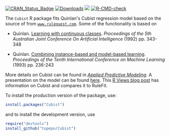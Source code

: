 
[![CRAN_Status_Badge](http://www.r-pkg.org/badges/version/Cubist)](https://CRAN.R-project.org/package=Cubist)
[![Downloads](http://cranlogs.r-pkg.org/badges/Cubist)](https://CRAN.r-project.org/package=Cubist)
![](https://img.shields.io/badge/lifecycle-maturing-blue.svg)
[![R-CMD-check](https://github.com/topepo/Cubist/workflows/R-CMD-check/badge.svg)](https://github.com/topepo/Cubist/actions)

The `Cubist` R package fits Quinlan's Cubist regression model based on the source of from [`www.rulequest.com`](http://www.rulequest.com/cubist-info.html). Some of the functionality is based on 

*  Quinlan. [Learning with continuous classes](https://scholar.google.com/scholar?hl=en&as_sdt=0%2C7&q=%22Learning+with+continuous+classes%22&btnG=). _Proceedings of the 5th Australian Joint Conference On Artificial Intelligence_ (1992) pp. 343-348

* Quinlan. [Combining instance-based and model-based learning](https://scholar.google.com/scholar?hl=en&as_sdt=0%2C7&q=%22Combining+instance-based+and+model-based+learning%22&btnG=). _Proceedings of the Tenth International Conference on Machine Learning_ (1993) pp. 236-243

More details on Cubist can be found in [_Applied Predictive Modeling_](http://appliedpredictivemodeling.com/). A presentation on the model can be found [here](https://www.dropbox.com/s/2vf3swfbk48lfdc/RulesRulesRules.pdf?dl=0). This [R Views blog post](https://rviews.rstudio.com/2020/05/21/modern-rule-based-models/) has information on Cubist and compares it to RuleFit. 

To install the production version of the package, use:

```r
install.packages("Cubist")
```

and to install the development version, use

```r
require("devtools")
install_github("topepo/Cubist")
```
